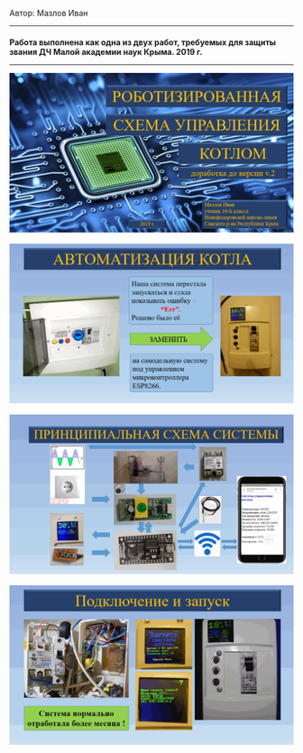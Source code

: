 ​Автор: Мазлов Иван
<hr>

<h4>
Работа выполнена как одна из двух работ, требуемых для защиты звания ДЧ Малой академии наук Крыма. 2019 г.
<hr>

<div align="center"><img src="images/boiler1.png"></div><br>
<div align="center"><img src="images/boiler2.png"></div><br>
<div align="center"><img src="images/boiler3.png"></div><br>
<div align="center"><img src="images/boiler4.png"></div><br>
</h4>
